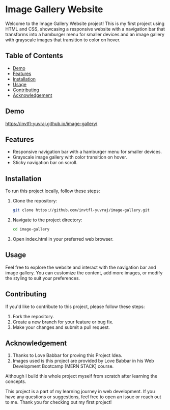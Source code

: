# Image Gallery Website

Welcome to the Image Gallery Website project! This is my first project using HTML and CSS, showcasing a responsive website with a navigation bar that transforms into a hamburger menu for smaller devices and an image gallery with grayscale images that transition to color on hover.

## Table of Contents
- [Demo](#demo)
- [Features](#features)
- [Installation](#installation)
- [Usage](#usage)
- [Contributing](#contributing)
- [Acknowledgement](#acknowledgement)

## Demo

https://invtfl-yuvraj.github.io/image-gallery/

## Features

- Responsive navigation bar with a hamburger menu for smaller devices.
- Grayscale image gallery with color transition on hover.
- Sticky navigation bar on scroll.

## Installation

To run this project locally, follow these steps:

1. Clone the repository:

   ```bash
   git clone https://github.com/invtfl-yuvraj/image-gallery.git

2. Navigate to the project directory:

    ```bash 
    cd image-gallery
3. Open index.html in your preferred web browser.

## Usage
Feel free to explore the website and interact with the navigation bar and image gallery. You can customize the content, add more images, or modify the styling to suit your preferences.

## Contributing
If you'd like to contribute to this project, please follow these steps:

1. Fork the repository.
2. Create a new branch for your feature or bug fix.
3. Make your changes and submit a pull request.

## Acknowledgement
1. Thanks to Love Babbar for proving this Project Idea.
2. Images used is this project are provided by Love Babbar in his Web Development Bootcamp [MERN STACK] course.

Although I build this whole project myself from scratch after learning the concepts.

This project is a part of my learning journey in web development. If you have any questions or suggestions, feel free to open an issue or reach out to me. Thank you for checking out my first project!